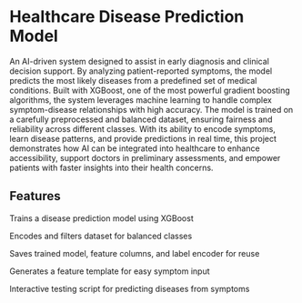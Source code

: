 <h1>Healthcare Disease Prediction Model</h1>

An AI-driven system designed to assist in early diagnosis and clinical decision support. By analyzing patient-reported symptoms, the model predicts the most likely diseases from a predefined set of medical conditions. Built with XGBoost, one of the most powerful gradient boosting algorithms, the system leverages machine learning to handle complex symptom-disease relationships with high accuracy. The model is trained on a carefully preprocessed and balanced dataset, ensuring fairness and reliability across different classes. With its ability to encode symptoms, learn disease patterns, and provide predictions in real time, this project demonstrates how AI can be integrated into healthcare to enhance accessibility, support doctors in preliminary assessments, and empower patients with faster insights into their health concerns.

<h2>Features</h2>

Trains a disease prediction model using XGBoost

Encodes and filters dataset for balanced classes

Saves trained model, feature columns, and label encoder for reuse

Generates a feature template for easy symptom input

Interactive testing script for predicting diseases from symptoms
